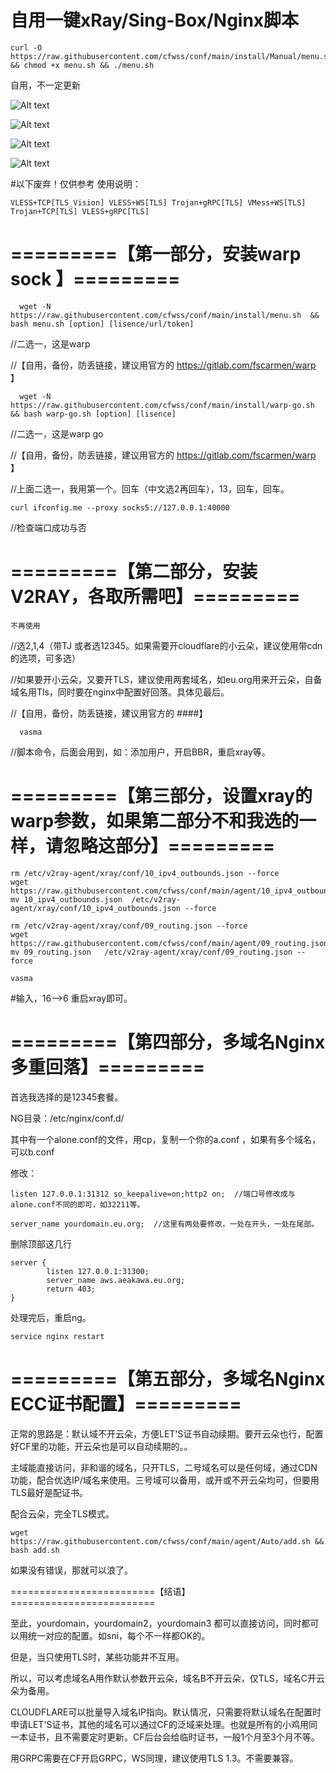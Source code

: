 # 自用一键xRay/Sing-Box/Nginx脚本
	curl -O https://raw.githubusercontent.com/cfwss/conf/main/install/Manual/menu.sh && chmod +x menu.sh && ./menu.sh 

自用，不一定更新


![Alt text](https://github.com/cfwss/conf/blob/main/install/Manual/images/1.jpg)


![Alt text](https://github.com/cfwss/conf/blob/main/install/Manual/images/2.jpg)


![Alt text](https://github.com/cfwss/conf/blob/main/install/Manual/images/3.jpg)


![Alt text](https://github.com/cfwss/conf/blob/main/install/Manual/images/9.jpg)



#以下废弃！仅供参考
使用说明：



	VLESS+TCP[TLS_Vision] VLESS+WS[TLS] Trojan+gRPC[TLS] VMess+WS[TLS] Trojan+TCP[TLS] VLESS+gRPC[TLS]



# =========【第一部分，安装warp sock 】=========

	  wget -N https://raw.githubusercontent.com/cfwss/conf/main/install/menu.sh  && bash menu.sh [option] [lisence/url/token]

//二选一，这是warp 

//【自用，备份，防丢链接，建议用官方的 https://gitlab.com/fscarmen/warp 】

	  wget -N https://raw.githubusercontent.com/cfwss/conf/main/install/warp-go.sh && bash warp-go.sh [option] [lisence]

//二选一，这是warp go

//【自用，备份，防丢链接，建议用官方的 https://gitlab.com/fscarmen/warp 】

//上面二选一，我用第一个。回车（中文选2再回车），13，回车，回车。

	curl ifconfig.me --proxy socks5://127.0.0.1:40000

//检查端口成功与否

# =========【第二部分，安装V2RAY，各取所需吧】=========

	不再使用

//选2,1,4（带TJ 或者选12345。如果需要开cloudflare的小云朵，建议使用带cdn的选项，可多选）

//如果要开小云朵，又要开TLS，建议使用两套域名，如eu.org用来开云朵，自备域名用Tls，同时要在nginx中配置好回落。具体见最后。

//【自用，备份，防丢链接，建议用官方的 ####】


	  vasma

//脚本命令，后面会用到，如：添加用户，开启BBR，重启xray等。

# =========【第三部分，设置xray的warp参数，如果第二部分不和我选的一样，请忽略这部分】=========

	rm /etc/v2ray-agent/xray/conf/10_ipv4_outbounds.json --force
	wget https://raw.githubusercontent.com/cfwss/conf/main/agent/10_ipv4_outbounds.json
	mv 10_ipv4_outbounds.json  /etc/v2ray-agent/xray/conf/10_ipv4_outbounds.json --force

	rm /etc/v2ray-agent/xray/conf/09_routing.json --force
	wget https://raw.githubusercontent.com/cfwss/conf/main/agent/09_routing.json
	mv 09_routing.json   /etc/v2ray-agent/xray/conf/09_routing.json --force

	vasma

#输入，16-->6 重启xray即可。


# =========【第四部分，多域名Nginx多重回落】=========

首选我选择的是12345套餐。

NG目录：/etc/nginx/conf.d/

其中有一个alone.conf的文件，用cp，复制一个你的a.conf ，如果有多个域名，可以b.conf 

修改：

	listen 127.0.0.1:31312 so_keepalive=on;http2 on;  //端口号修改成与alone.conf不同的即可，如32211等。
 
	server_name yourdomain.eu.org;  //这里有两处要修改，一处在开头，一处在尾部。


删除顶部这几行

    server {
    		listen 127.0.0.1:31300;
    		server_name aws.aeakawa.eu.org;
    		return 403;
    }

处理完后，重启ng。	

	service nginx restart

# =========【第五部分，多域名Nginx ECC证书配置】=========

正常的思路是：默认域不开云朵，方便LET'S证书自动续期。要开云朵也行，配置好CF里的功能，开云朵也是可以自动续期的。。

主域能直接访问，非和谐的域名，只开TLS，二号域名可以是任何域，通过CDN功能，配合优选IP/域名来使用。三号域可以备用，或开或不开云朵均可，但要用TLS最好是配证书。

配合云朵，完全TLS模式。

	wget https://raw.githubusercontent.com/cfwss/conf/main/agent/Auto/add.sh && bash add.sh

 
如果没有错误，那就可以浪了。

=========================【结语】=========================

至此，yourdomain，yourdomain2，yourdomain3 都可以直接访问，同时都可以用统一对应的配置。如sni，每个不一样都OK的。

但是，当只使用TLS时，某些功能并不互用。

所以，可以考虑域名A用作默认参数开云朵，域名B不开云朵，仅TLS，域名C开云朵为备用。

CLOUDFLARE可以批量导入域名IP指向。默认情况，只需要将默认域名在配置时申请LET'S证书，其他的域名可以通过CF的泛域来处理。也就是所有的小鸡用同一本证书，且不需要定时更新。CF后台会给临时证书，一般1个月至3个月不等。

用GRPC需要在CF开启GRPC，WS同理，建议使用TLS 1.3。不需要兼容。

